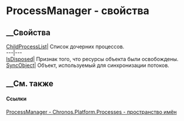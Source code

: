# ProcessManager - свойства
##  __Свойства
[ChildProcessList](P_Chronos_Platform_Processes_ProcessManager_ChildProcessList.htm)|
Список дочерних процессов.  
---|---  
[IsDisposed](P_Chronos_Platform_Processes_ProcessManager_IsDisposed.htm)|
Признак того, что ресурсы объекта были освобождены.  
[SyncObject](P_Chronos_Platform_Processes_ProcessManager_SyncObject.htm)|
Объект, используемый для синхронизации потоков.  
## __См. также
#### Ссылки
[ProcessManager - ](T_Chronos_Platform_Processes_ProcessManager.htm)
[Chronos.Platform.Processes - пространство
имён](N_Chronos_Platform_Processes.htm)
